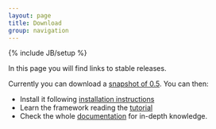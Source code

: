 ```yaml
---
layout: page
title: Download
group: navigation
---
```

{% include JB/setup %}

In this page you will find links to stable releases.

Currently you can download a [snapshot of 0.5](https://github.com/sciabarra/AgileSites/archive/0.5.zip). You can then:

- Install it following [installation instructions](http://www.agilesites.org/install.html)
- Learn the framework reading the [tutorial](http://www.agilesites.org/tutorial.html) 
- Check the whole [documentation](http://www.agilesites.org/documentation.html) for in-depth knowledge.
